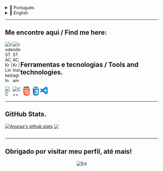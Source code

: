 <!--
### Hi there 👋
**RCastro13/RCastro13** is a ✨ _special_ ✨ repository because its `README.md` (this file) appears on your GitHub profile.

Here are some ideas to get you started:

- 🔭 I’m currently working on ...
- 🌱 I’m currently learning ...
- 👯 I’m looking to collaborate on ...
- 🤔 I’m looking for help with ...
- 💬 Ask me about ...
- 📫 How to reach me: ...
- 😄 Pronouns: ...
- ⚡ Fun fact: ...
-->

<div>
 <details>
  <summary>🌊 Português</summary>

  ### Olá pessoal, beleza? Meu nome é Rubens e você está visitando meu perfil no GitHub! ✌️ 

  ## Eu sou um aluno de Ciência da Computação!

  - 🎓 Eu estou atualmente cursando o segundo período do curso de Ciência da Computação na PUC-MG.
  - 📑 Meus projetos atuais são um site para organização pessoal ("Saturno") e o aprendizado de desenvolvimento de jogos com GameMaker e Unity.
  <!-- - 💹 Objetivos do ano: Contribuir em projetos de código aberto.
  - 🎼 Mais um pouco sobre mim: Eu toco guitarra e baixo no meu tempo livre! -->
   </details>
 
  <details>
    <summary>🗽 English</summary>

  ### Hello guys, what's up? My name is Rubens and you are visiting my GitHub profile! ✌️ 

  ## I´m a computer science studend!

  - 🎓 I'm currently on the second period of my Computer Science degree at PUC-Minas.
  - 📑 My current projects are a website for daily organization ("Saturno") and the apprenticeship of game development with GameMaker and Unity.
  <!-- - 💹 2021 goals: Contribute on open source projects.
  - 🎼 More about me: I love to play guitar and bass! -->
   
  </details>
</div>

---
 ## Me encontre aqui / Find me here:
<div>

  [<img align="left" alt="codeSTACKr | LinkedIn" width="5%" src="https://image.flaticon.com/icons/png/512/174/174857.png" />][linkedin]
  [<img align="left" alt="codeSTACKr | Instagram" width="5%" src="https://image.flaticon.com/icons/png/512/174/174855.png" />][instagram]
  <!--[<img align="left" alt="codeSTACKr | Steam" width="5%" src="https://cdn-icons-png.flaticon.com/512/2111/2111630.png" />][steam]

  [steam]: https://steamcommunity.com/profiles/76561198107757687/   -->
  [linkedin]: https://www.linkedin.com/in/rubens-castro-382ba6219/
  [instagram]: https://www.instagram.com/rubao_ccastro/
  
<br />
</div>
<br />

## Ferramentas e tecnologias / Tools and technologies.
<div style="display: inline_block"><br>
  <img align="left" alt="C" width="5%" src="https://upload.wikimedia.org/wikipedia/commons/thumb/1/18/C_Programming_Language.svg/1200px-C_Programming_Language.svg.png" />
  <img align="left" alt="C++" width="6%" src="https://sdtimes.com/wp-content/uploads/2018/03/cpppp.png" />
  <img align="left" alt="HTML5" width="6%" src="https://raw.githubusercontent.com/github/explore/80688e429a7d4ef2fca1e82350fe8e3517d3494d/topics/html/html.png" />
  <img align="left" alt="css3" width="6%" src="https://raw.githubusercontent.com/github/explore/80688e429a7d4ef2fca1e82350fe8e3517d3494d/topics/css/css.png" />
  <img align="left" alt="Visual Studio Code" width="5%" src="https://raw.githubusercontent.com/github/explore/80688e429a7d4ef2fca1e82350fe8e3517d3494d/topics/visual-studio-code/visual-studio-code.png" />
</div>
<br />
<br />

---
## GitHub Stats.
<div>
  <a href="https://github.com/RCastro13?tab=repositories" target="_blank"><img height="180em" align="center" src="https://github-readme-stats.vercel.app/api?username=RCastro13&show_icons=true&include_all_commits=true&theme=dracula" alt="Anurag's github   stats" /></a>
  <a href="https://github.com/RCastro13?tab=repositories" target="_blank"><img height="180em" align="center" src="https://github-readme-stats.vercel.app/api/top-langs/?username=RCastro13&layout=compact&theme=dracula&langs_count=7" /></a>
</div>

<br />

---
   ## Obrigado por visitar meu perfil, até mais!
   <p align="center">
   <img align="center" alt="Ed" width="200px" src="https://www.pngkit.com/png/full/320-3202580_edited-communication-icons-from-triforce-heroes-link-tri.png" />
   </p>
